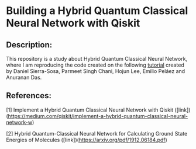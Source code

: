 # Building a Hybrid Quantum Classical Neural Network with Qiskit

## Description:

This repository is a study about Hybrid Quantum Classical Neural Network, where I am reproducing the code created on the following [tutorial](https://medium.com/qiskit/implement-a-hybrid-quantum-classical-neural-network-with-qiskit-7f732ed3b42a) created by Daniel Sierra-Sosa, Parmeet Singh Chani, Hojun Lee, Emilio Peláez and Anuranan Das.

## References:

[1] Implement a Hybrid Quantum Classical Neural Network with Qiskit ([link])(https://medium.com/qiskit/implement-a-hybrid-quantum-classical-neural-network-w)

[2] Hybrid Quantum-Classical Neural Network for
Calculating Ground State Energies of Molecules ([link])(https://arxiv.org/pdf/1912.06184.pdf)